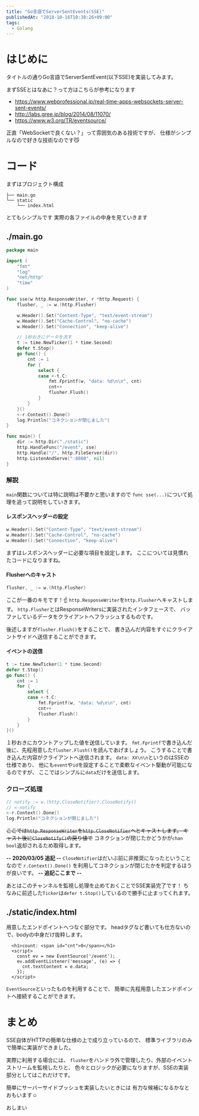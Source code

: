 ```yaml
---
title: "Go言語でServerSentEvents(SSE)"
publishedAt: "2018-10-16T10:38:26+09:00"
tags:
  - Golang
---
```


# はじめに
タイトルの通りGo言語でServerSentEvent(以下SSE)を実装してみます。

まずSSEとはなあに？って方はこちらが参考になります

- https://www.webprofessional.jp/real-time-apps-websockets-server-sent-events/
- http://labs.gree.jp/blog/2014/08/11070/
- https://www.w3.org/TR/eventsource/

正直「WebSocketで良くない？」って雰囲気のある技術ですが、
仕様がシンプルなので好きな技術なのです:smirk_cat:

# コード
まずはプロジェクト構成

```
├── main.go
└── static
    └── index.html
```
とてもシンプルです
実際の各ファイルの中身を見ていきます

## ./main.go


```go:./main.go
package main

import (
	"fmt"
	"log"
	"net/http"
	"time"
)

func sse(w http.ResponseWriter, r *http.Request) {
	flusher, _ := w.(http.Flusher)

	w.Header().Set("Content-Type", "text/event-stream")
	w.Header().Set("Cache-Control", "no-cache")
	w.Header().Set("Connection", "keep-alive")

	// 1秒おきにデータを流す
	t := time.NewTicker(1 * time.Second)
	defer t.Stop()
	go func() {
		cnt := 1
		for {
			select {
			case <-t.C:
				fmt.Fprintf(w, "data: %d\n\n", cnt)
				cnt++
				flusher.Flush()
			}
		}
	}()
	<-r.Context().Done()
	log.Println("コネクションが閉じました")
}

func main() {
	dir := http.Dir("./static")
	http.HandleFunc("/event", sse)
	http.Handle("/", http.FileServer(dir))
	http.ListenAndServe(":8080", nil)
}
```
### 解説

`main`関数については特に説明は不要かと思いますので
`func sse(...)`について処理を追って説明をしていきます。

#### レスポンスヘッダーの設定
```go
w.Header().Set("Content-Type", "text/event-stream")
w.Header().Set("Cache-Control", "no-cache")
w.Header().Set("Connection", "keep-alive")
```
まずはレスポンスヘッダーに必要な項目を設定します。
ここについては見慣れたコードになりますね。


#### Flusherへのキャスト
```go
flusher, _ := w.(http.Flusher)
```
ここが一番のキモです！:point_up:
`http.ResponseWriter`を`http.Flusher`へキャストします。
`http.Flusher`とはResponseWritersに実装されたインタフェースで、
バッファしているデータをクライアントへフラッシュするものです。

後述しますが`flusher.Flush()`をすることで、
書き込んだ内容をすぐにクライアントサイドへ送信することができます。

#### イベントの送信
```go
t := time.NewTicker(1 * time.Second)
defer t.Stop()
go func() {
	cnt := 1
	for {
		select {
		case <-t.C:
			fmt.Fprintf(w, "data: %d\n\n", cnt)
			cnt++
			flusher.Flush()
		}
	}
}()
```
１秒おきにカウントアップした値を送信しています。
`fmt.Fprintf`で書き込んだ後に、先程用意した`flusher.Flush()`を読んであげましょう。
こうすることで書き込んだ内容がクライアントへ送信されます。
`data: XX\n\n`というのはSSEの仕様であり、
他にも`event`や`id`を設定することで柔軟なイベント駆動が可能になるのですが、
ここではシンプルに`data`だけを送信します。

### クローズ処理
```go
// notify := w.(http.CloseNotifier).CloseNotify()
// <-notify
<-r.Context().Done()
log.Println("コネクションが閉じました")
```

~~ここでは`http.ResponseWriter`を`http.CloseNotifier`へとキャストします。
キャスト後に`CloseNotify()`の戻り値で~~
コネクションが閉じたかどうかが`chan bool`返却されるため取得します。

**-- 2020/03/05 追記 --**
`CloseNotifier`はだいぶ前に非推奨になったということなので
`r.Context().Done()` を利用してコネクションが閉じたかを判定するほうが良いです。
**-- 追記ここまで --**


あとはこのチャンネルを監視し処理を止めておくことでSSE実装完了です！
ちなみに前述した`Ticker`は`defer t.Stop()`しているので勝手に止まってくれます。

## ./static/index.html
用意したエンドポイントへつなぐ部分です。
headタグなど書いても仕方ないので、bodyの中身だけ抜粋します。

```html:./static/index.html<body>
  <h1>count: <span id="cnt">0</span></h1>
  <script>
    const ev = new EventSource('/event');
    ev.addEventListener('message', (e) => {
      cnt.textContent = e.data;
    });
  </script>
```
`EventSource`といったものを利用することで、
簡単に先程用意したエンドポイントへ接続することができます。

# まとめ
SSE自体がHTTPの簡単な仕様の上で成り立っているので、
標準ライブラリのみで簡単に実装ができました。

実際に利用する場合には、
`flusher`をハンドラ外で管理したり、外部のイベントストリームを監視したりと、
色々とロジックが必要になりますが、SSEの実装部分としてはこれだけです。

簡単にサーバーサイドプッシュを実装したいときには
有力な候補になるかなとおもいます:relaxed:

おしまい
